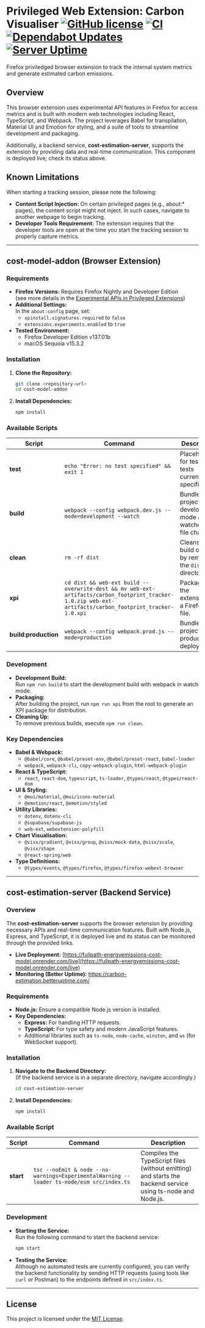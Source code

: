# Privileged Web Extension: Carbon Visualiser [![GitHub license](https://img.shields.io/badge/license-MIT-blue.svg)](https://github.com/Audio431/FullPath-EnergyEmissions-Cost-Model/blob/main/LICENSE) [![CI](https://github.com/Audio431/FullPath-EnergyEmissions-Cost-Model/actions/workflows/CI.yml/badge.svg?branch=main)](https://github.com/Audio431/FullPath-EnergyEmissions-Cost-Model/actions/workflows/CI.yml) [![Dependabot Updates](https://github.com/Audio431/FullPath-EnergyEmissions-Cost-Model/actions/workflows/dependabot/dependabot-updates/badge.svg)](https://github.com/Audio431/FullPath-EnergyEmissions-Cost-Model/actions/workflows/dependabot/dependabot-updates) [![Server Uptime](https://img.shields.io/website?label=server&down_color=red&up_color=green&url=https://fullpath-energyemissions-cost-model.onrender.com/live)](https://fullpath-energyemissions-cost-model.onrender.com/live)

Firefox priviledged browser extension to track the internal system metrics and generate estimated carbon emissions.

## Overview

This browser extension uses experimental API features in Firefox for access metrics and is built with modern web technologies including React, TypeScript, and Webpack. The project leverages Babel for transpilation, Material UI and Emotion for styling, and a suite of tools to streamline development and packaging.

Additionally, a backend service, **cost-estimation-server**, supports the extension by providing data and real-time communication. This component is deployed live; check its status above.

## Known Limitations

When starting a tracking session, please note the following:

* **Content Script Injection:** On certain privileged pages (e.g., about:* pages), the content script might not inject. In such cases, navigate to another webpage to begin tracking.
* **Developer Tools Requirement:** The extension requires that the developer tools are open at the time you start the tracking session to properly capture metrics.

---

## cost-model-addon (Browser Extension)

### Requirements

- **Firefox Versions:** Requires Firefox Nightly and Developer Edition  
  (see more details in the [Experimental APIs in Privileged Extensions](https://firefox-source-docs.mozilla.org/toolkit/components/extensions/webextensions/basics.html#built-in-versus-experimental-apis))
- **Additional Settings:**  
  In the `about:config` page, set:
  - `xpinstall.signatures.required` to `false`
  - `extensions.experiments.enabled` to `true`
- **Tested Environment:**  
  - Firefox Developer Edition v137.01b  
  - macOS Sequoia v15.3.2

### Installation

1. **Clone the Repository:**

   ```bash
   git clone <repository-url>
   cd cost-model-addon
   ```

2. **Install Dependencies:**

   ```bash
   npm install
   ```

### Available Scripts

| Script                | Command                                                                                                                                          | Description                                                                                                           |
| --------------------- | ------------------------------------------------------------------------------------------------------------------------------------------------ | --------------------------------------------------------------------------------------------------------------------- |
| **test**              | `echo "Error: no test specified" && exit 1`                                                                                                      | Placeholder for tests (no tests currently specified).                                                               |
| **build**             | `webpack --config webpack.dev.js --mode=development --watch`                                                                                     | Bundles the project in development mode and watches for file changes.                                                 |
| **clean**             | `rm -rf dist`                                                                                                                                    | Cleans the build output by removing the `dist` directory.                                                             |
| **xpi**               | `cd dist && web-ext build --overwrite-dest && mv web-ext-artifacts/carbon_footprint_tracker-1.0.zip web-ext-artifacts/carbon_footprint_tracker-1.0.xpi` | Packages the extension as a Firefox XPI file.                                                                       |
| **build:production**  | `webpack --config webpack.prod.js --mode=production`                                                                                            | Bundles the project for production deployment.                                                                      |

### Development

- **Development Build:**  
  Run `npm run build` to start the development build with webpack in watch mode.
- **Packaging:**  
  After building the project, run `npm run xpi` from the root to generate an XPI package for distribution.
- **Cleaning Up:**  
  To remove previous builds, execute `npm run clean`.

### Key Dependencies

- **Babel & Webpack:**  
  - `@babel/core`, `@babel/preset-env`, `@babel/preset-react`, `babel-loader`  
  - `webpack`, `webpack-cli`, `copy-webpack-plugin`, `html-webpack-plugin`
- **React & TypeScript:**  
  - `react`, `react-dom`, `typescript`, `ts-loader`, `@types/react`, `@types/react-dom`
- **UI & Styling:**  
  - `@mui/material`, `@mui/icons-material`  
  - `@emotion/react`, `@emotion/styled`
- **Utility Libraries:**  
  - `dotenv`, `dotenv-cli`  
  - `@supabase/supabase-js`  
  - `web-ext`, `webextension-polyfill`
- **Chart Visualisation:**  
  - `@visx/gradient`, `@visx/group`, `@visx/mock-data`, `@visx/scale`, `@visx/shape`  
  - `@react-spring/web`
- **Type Definitions:**  
  - `@types/events`, `@types/firefox`, `@types/firefox-webext-browser`

---

## cost-estimation-server (Backend Service)

### Overview

The **cost-estimation-server** supports the browser extension by providing necessary APIs and real-time communication features. Built with Node.js, Express, and TypeScript, it is deployed live and its status can be monitored through the provided links.

- **Live Deployment:** [https://fullpath-energyemissions-cost-model.onrender.com/live](https://fullpath-energyemissions-cost-model.onrender.com/live)
- **Monitoring (Better Uptime):** https://carbon-estimation.betteruptime.com/

### Requirements

- **Node.js:** Ensure a compatible Node.js version is installed.
- **Key Dependencies:**
  - **Express:** For handling HTTP requests.
  - **TypeScript:** For type safety and modern JavaScript features.
  - Additional libraries such as `ts-node`, `node-cache`, `winston`, and `ws` (for WebSocket support).

### Installation

1. **Navigate to the Backend Directory:**  
   (If the backend service is in a separate directory, navigate accordingly.)

   ```bash
   cd cost-estimation-server
   ```

2. **Install Dependencies:**

   ```bash
   npm install
   ```

### Available Script

| Script   | Command                                                                                                                                                                    | Description                                                                                                  |
| -------- | -------------------------------------------------------------------------------------------------------------------------------------------------------------------------- | ------------------------------------------------------------------------------------------------------------ |
| **start**| `tsc --noEmit & node --no-warnings=ExperimentalWarning --loader ts-node/esm src/index.ts`                                                                                 | Compiles the TypeScript files (without emitting) and starts the backend service using ts-node and Node.js.     |

### Development

- **Starting the Service:**  
  Run the following command to start the backend service:

  ```bash
  npm start
  ```

- **Testing the Service:**  
  Although no automated tests are currently configured, you can verify the backend functionality by sending HTTP requests (using tools like `curl` or Postman) to the endpoints defined in `src/index.ts`.

---

## License

This project is licensed under the [MIT License](LICENSE).
